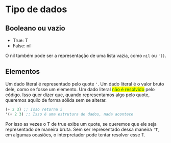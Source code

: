 # Tipo de dados

## Booleano ou vazio

* True: T
* False: nil

O nil também pode ser a representação de uma lista vazia, como `nil` ou `'()`.

## Elementos

Um dado literal é representado pelo quote `'`. Um dado literal é o valor bruto dele, como se fosse um elemento. Um dado literal <mark style="color:green;">não é resolvido</mark> pelo código. Isso quer dizer que, quando representamos algo pelo quote, queremos aquilo de forma sólida sem se alterar.

```lisp
(+ 2 3) ;; Isso retorna 5
'(+ 2 3) ;; Isso é uma estrutura de dados, nada acontece
```

Por isso as vezes o T de true exibe um quote, se queremos que ele seja representado de maneira bruta. Sem ser representado dessa maneira `'T`, em algumas ocasiões, o interpretador pode tentar resolver esse T.
